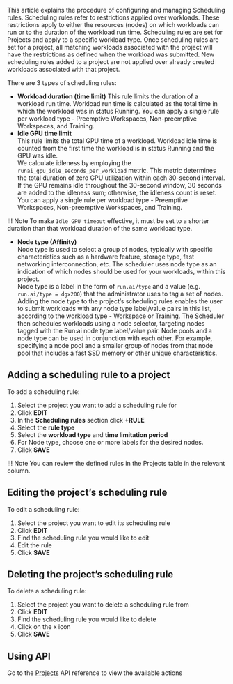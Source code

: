 This article explains the procedure of configuring and managing Scheduling rules. Scheduling rules refer to restrictions applied over workloads. These restrictions apply to either the resources (nodes) on which workloads can run or to the duration of the workload run time. Scheduling rules are set for Projects and apply to a specific workload type. Once scheduling rules are set for a project, all matching workloads associated with the project will have the restrictions as defined when the workload was submitted. New scheduling rules added to a project are not applied over already created workloads associated with that project.

There are 3 types of scheduling rules:

* __Workload duration (time limit)__ 
   This rule limits the duration of a workload run time. Workload run time is calculated as the total time in which the workload was in status Running. You can apply a single rule per workload type - Preemptive Workspaces, Non-preemptive Workspaces, and Training.  
* __Idle GPU time limit__  
   This rule limits the total GPU time of a workload. Workload idle time is counted from the first time the workload is in status Running and the GPU was idle.  
  We calculate idleness by employing the `runai_gpu_idle_seconds_per_workload` metric. This metric determines the total duration of zero GPU utilization within each 30-second interval. If the GPU remains idle throughout the 30-second window, 30 seconds are added to the idleness sum; otherwise, the idleness count is reset.  
  You can apply a single rule per workload type - Preemptive Workspaces, Non-preemptive Workspaces, and Training.  
  
!!! Note 
    To make `Idle GPU timeout` effective, it must be set to a shorter duration than that workload duration of the same workload type. 

* __Node type (Affinity)__  
  Node type is used to select a group of nodes, typically with specific characteristics such as a hardware feature, storage type, fast networking interconnection, etc. The scheduler uses node type as an indication of which nodes should be used for your workloads, within this project.  
   Node type is a label in the form of `run.ai/type` and a value (e.g. `run.ai/type = dgx200`) that the administrator uses to tag a set of nodes. Adding the node type to the project’s scheduling rules enables the user to submit workloads with any node type label/value pairs in this list, according to the workload type - Workspace or Training. The Scheduler then schedules workloads using a node selector, targeting nodes tagged with the Run:ai node type label/value pair. Node pools and a node type can be used in conjunction with each other. For example, specifying a node pool and a smaller group of nodes from that node pool that includes a fast SSD memory or other unique characteristics.


## Adding a scheduling rule to a project

To add a scheduling rule:

1. Select the project you want to add a scheduling rule for  
2. Click **EDIT**  
3. In the **Scheduling rules** section click **\+RULE**  
4. Select the **rule type**  
5. Select the **workload type** and **time limitation period**  
6. For Node type, choose one or more labels for the desired nodes.  
7. Click **SAVE**

!!! Note
    You can review the defined rules in the Projects table in the relevant column.

## Editing the project’s scheduling rule

To edit a scheduling rule:

1. Select the project you want to edit its scheduling rule  
2. Click **EDIT**  
3. Find the scheduling rule you would like to edit  
4. Edit the rule  
5. Click **SAVE**

## Deleting the project’s scheduling rule

To delete a scheduling rule:

1. Select the project you want to delete a scheduling rule from  
2. Click **EDIT**  
3. Find the scheduling rule you would like to delete  
4. Click on the x icon  
5. Click **SAVE**

## Using API

Go to the [Projects](https://app.run.ai/api/docs#tag/Projects/operation/create_project) API reference to view the available actions

